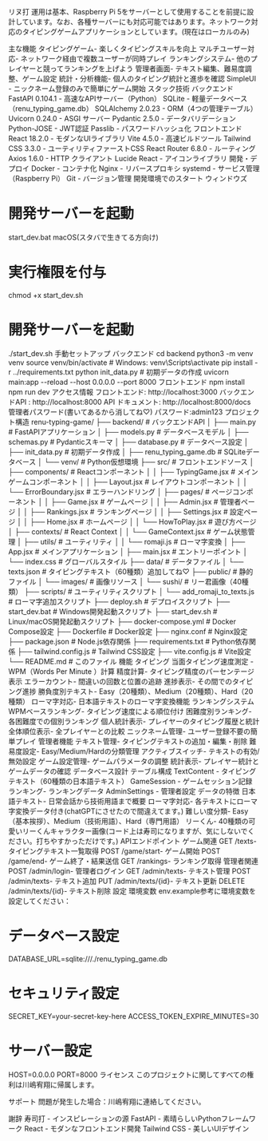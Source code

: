 リヌ打
運用は基本、Raspberry Pi 5をサーバーとして使用することを前提に設計しています。なお、各種サーバーにも対応可能ではあります。ネットワーク対応のタイピングゲームアプリケーションとしています。(現在はローカルのみ)

主な機能
タイピングゲーム- 楽しくタイピングスキルを向上
マルチユーザー対応- ネットワーク経由で複数ユーザーが同時プレイ
ランキングシステム- 他のプレイヤーと競ってランキングを上げよう
管理者画面- テキスト編集、難易度調整、ゲーム設定
統計・分析機能- 個人のタイピング統計と進歩を確認
SimpleUI - ニックネーム登録のみで簡単にゲーム開始
スタック技術
バックエンド
FastAPI 0.104.1 - 高速なAP​​Iサーバー（Python）
SQLite - 軽量データベース（renu_typing_game.db）
SQLAlchemy 2.0.23 - ORM（4つの管理テーブル）
Uvicorn 0.24.0 - ASGI サーバー
Pydantic 2.5.0 - データバリデーション
Python-JOSE - JWT認証
Passlib - パスワードハッシュ化
フロントエンド
React 18.2.0 - モダンなUIライブラリ
Vite 4.5.0 - 高速ビルドツール
Tailwind CSS 3.3.0 - ユーティリティファーストCSS
React Router 6.8.0 - ルーティング
Axios 1.6.0 - HTTP クライアント
Lucide React - アイコンライブラリ
開発・デプロイ
Docker - コンテナ化
Nginx - リバースプロキシ
systemd - サービス管理（Raspberry Pi）
Git - バージョン管理
開発環境でのスタート
ウィンドウズ
# 開発サーバーを起動
start_dev.bat
macOS(スタバで生きてる方向け)
# 実行権限を付与
chmod +x start_dev.sh

# 開発サーバーを起動
./start_dev.sh
手動セットアップ
バックエンド
cd backend
python3 -m venv venv
source venv/bin/activate  # Windows: venv\Scripts\activate
pip install -r ../requirements.txt
python init_data.py  # 初期データの作成
uvicorn main:app --reload --host 0.0.0.0 --port 8000
フロントエンド
npm install
npm run dev
アクセス情報
フロントエンド: http://localhost:3000
バックエンドAPI : http://localhost:8000
API ドキュメント: http://localhost:8000/docs
管理者パスワード(書いてあるから消してね♡)
パスワード:admin123
プロジェクト構造
renu-typing-game/
├── backend/                    # バックエンドAPI
│   ├── main.py                # FastAPIアプリケーション
│   ├── models.py              # データベースモデル
│   ├── schemas.py             # Pydanticスキーマ
│   ├── database.py            # データベース設定
│   ├── init_data.py           # 初期データ作成
│   ├── renu_typing_game.db    # SQLiteデータベース
│   └── venv/                  # Python仮想環境
├── src/                       # フロントエンドソース
│   ├── components/            # Reactコンポーネント
│   │   ├── TypingGame.jsx     # メインゲームコンポーネント
│   │   ├── Layout.jsx         # レイアウトコンポーネント
│   │   └── ErrorBoundary.jsx  # エラーハンドリング
│   ├── pages/                 # ページコンポーネント
│   │   ├── Game.jsx           # ゲームページ
│   │   ├── Admin.jsx          # 管理者ページ
│   │   ├── Rankings.jsx       # ランキングページ
│   │   ├── Settings.jsx       # 設定ページ
│   │   ├── Home.jsx           # ホームページ
│   │   └── HowToPlay.jsx      # 遊び方ページ
│   ├── contexts/              # React Context
│   │   └── GameContext.jsx    # ゲーム状態管理
│   ├── utils/                 # ユーティリティ
│   │   └── romaji.js          # ローマ字変換
│   ├── App.jsx                # メインアプリケーション
│   ├── main.jsx               # エントリーポイント
│   └── index.css              # グローバルスタイル
├── data/                      # データファイル
│   └── texts.json             # タイピングテキスト（60種類）追加してね♡
├── public/                    # 静的ファイル
│   └── images/                # 画像リソース
│       └── sushi/             # リー君画像（40種類）
├── scripts/                   # ユーティリティスクリプト
│   └── add_romaji_to_texts.js # ローマ字追加スクリプト
├── deploy.sh                  # デプロイスクリプト
├── start_dev.bat              # Windows開発起動スクリプト
├── start_dev.sh               # Linux/macOS開発起動スクリプト
├── docker-compose.yml         # Docker Compose設定
├── Dockerfile                 # Docker設定
├── nginx.conf                 # Nginx設定
├── package.json               # Node.js依存関係
├── requirements.txt           # Python依存関係
├── tailwind.config.js         # Tailwind CSS設定
├── vite.config.js             # Vite設定
└── README.md                  # このファイル
機能
タイピング
当面タイピング速度測定 - WPM（Words Per Minute ）計算
精度計算- タイピング精度のパーセンテージ表示
エラーカウント- 間違いの回数と位置の追跡
進捗表示- その間でのタイピング進捗
勝負度別テキスト- Easy（20種類）、Medium（20種類）、Hard（20種類）
ローマ字対応- 日本語テキストのローマ字変換機能
ランキングシステム
WPMベースランキング- タイピング速度による順位付け
困難度別ランキング- 各困難度での個別ランキング
個人統計表示- プレイヤーのタイピング履歴と統計
全体順位表示- 全プレイヤーとの比較
ニックネーム管理- ユーザー登録不要の簡単プレイ
管理者機能
テキスト管理- タイピングテキストの追加・編集・削除
難易度設定- Easy/Medium/Hardの分類管理
アクティブスイッチ- テキストの有効/無効設定
ゲーム設定管理- ゲームパラメータの調整
統計表示- プレイヤー統計とゲームデータの確認
データベース設計
テーブル構成
TextContent - タイピングテキスト（60種類の日本語テキスト）
GameSession - ゲームセッション記録
ランキング- ランキングデータ
AdminSettings - 管理者設定
データの特徴
日本語テキスト- 日常会話から技術用語まで概要
ローマ字対応- 各テキストにローマ字変換データ付き(chatGPTにさせたので間違えてます。)
難しい度分類- Easy（基本挨拶）、Medium（技術用語）、Hard（専門用語）
リーくん- 40種類の可愛いリーくんキャラクター画像(コード上は寿司になりますが、気にしないでください。打ちやすかっただけです。)
APIエンドポイント
ゲーム関連
GET /texts- タイピングテキスト一覧取得
POST /game/start- ゲーム開始
POST /game/end- ゲーム終了・結果送信
GET /rankings- ランキング取得
管理者関連
POST /admin/login- 管理者ログイン
GET /admin/texts- テキスト管理
POST /admin/texts- テキスト追加
PUT /admin/texts/{id}- テキスト更新
DELETE /admin/texts/{id}- テキスト削除
設定
環境変数
env.example参考に環境変数を設定してください：

# データベース設定
DATABASE_URL=sqlite:///./renu_typing_game.db

# セキュリティ設定
SECRET_KEY=your-secret-key-here
ACCESS_TOKEN_EXPIRE_MINUTES=30

# サーバー設定
HOST=0.0.0.0
PORT=8000
ライセンス
このプロジェクトに関してすべての権利は川嶋宥翔に帰属します。

サポート
問題が発生した場合：川嶋宥翔に連絡してください。

謝辞
寿司打 - インスピレーションの源
FastAPI - 素晴らしいPythonフレームワーク
React - モダンなフロントエンド開発
Tailwind CSS - 美しいUIデザイン